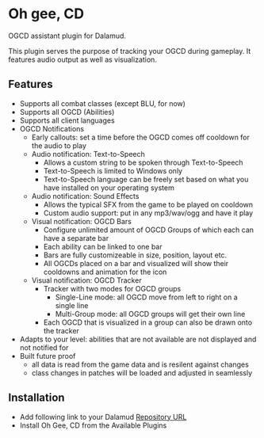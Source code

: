 # Oh gee, CD

OGCD assistant plugin for Dalamud.

This plugin serves the purpose of tracking your OGCD during gameplay. It features audio output as well as visualization.

## Features

* Supports all combat classes (except BLU, for now)
* Supports all OGCD (Abilities)
* Supports all client languages
* OGCD Notifications
  * Early callouts: set a time before the OGCD comes off cooldown for the audio to play
  * Audio notification: Text-to-Speech
    * Allows a custom string to be spoken through Text-to-Speech 
    * Text-to-Speech is limited to Windows only
    * Text-to-Speech language can be freely set based on what you have installed on your operating system
  * Audio notification: Sound Effects
    * Allows the typical SFX from the game to be played on cooldown
    * Custom audio support: put in any mp3/wav/ogg and have it play
  * Visual notification: OGCD Bars
    * Configure unlimited amount of OGCD Groups of which each can have a separate bar
    * Each ability can be linked to one bar
    * Bars are fully customizeable in size, position, layout etc. 
    * All OGCDs placed on a bar and visualized will show their cooldowns and animation for the icon
  * Visual notification: OGCD Tracker
    * Tracker with two modes for OGCD groups
      * Single-Line mode: all OGCD move from left to right on a single line
      * Multi-Group mode: all OGCD groups will get their own line
    * Each OGCD that is visualized in a group can also be drawn onto the tracker
* Adapts to your level: abilities that are not available are not displayed and not notified for
* Built future proof
  * all data is read from the game data and is resilent against changes
  * class changes in patches will be loaded and adjusted in seamlessly

## Installation

- Add following link to your Dalamud [Repository URL](https://darkarchon.internet-box.ch:8443/plogon/plogonmaster.json)
- Install Oh Gee, CD from the Available Plugins

